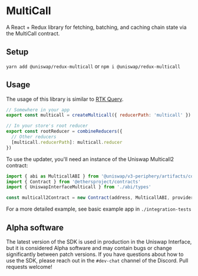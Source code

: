 # MultiCall

A React + Redux library for fetching, batching, and caching chain state via the MultiCall contract.

## Setup

`yarn add @uniswap/redux-multicall` or `npm i @uniswap/redux-multicall`

## Usage

The usage of this library is similar to [RTK Query](https://redux-toolkit.js.org/rtk-query/overview#create-an-api-slice).

```js
// Somewhere in your app
export const multicall = createMulticall({ reducerPath: 'multicall' })

// In your store's root reducer
export const rootReducer = combineReducers({
  // Other reducers
  [multicall.reducerPath]: multicall.reducer
})
```

To use the updater, you'll need an instance of the Uniswap Multicall2 contract:

```js
import { abi as MulticallABI } from '@uniswap/v3-periphery/artifacts/contracts/lens/UniswapInterfaceMulticall.sol/UniswapInterfaceMulticall.json'
import { Contract } from '@ethersproject/contracts'
import { UniswapInterfaceMulticall } from './abi/types'

const multicall2Contract = new Contract(address, MulticallABI, provider) as UniswapInterfaceMulticall
```

For a more detailed example, see basic example app in `./integration-tests`

## Alpha software

The latest version of the SDK is used in production in the Uniswap Interface,
but it is considered Alpha software and may contain bugs or change significantly between patch versions.
If you have questions about how to use the SDK, please reach out in the `#dev-chat` channel of the Discord.
Pull requests welcome!

